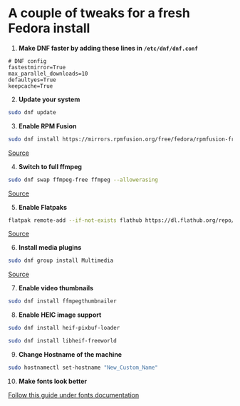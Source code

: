 # A couple of tweaks for a fresh Fedora install

1. **Make DNF faster by adding these lines in `/etc/dnf/dnf.conf`**

```plaintext
# DNF config
fastestmirror=True
max_parallel_downloads=10
defaultyes=True
keepcache=True
```

2. **Update your system**
```bash
sudo dnf update
```
3. **Enable RPM Fusion**

```bash
sudo dnf install https://mirrors.rpmfusion.org/free/fedora/rpmfusion-free-release-$(rpm -E %fedora).noarch.rpm https://mirrors.rpmfusion.org/nonfree/fedora/rpmfusion-nonfree-release-$(rpm -E %fedora).noarch.rpm
```

[Source](https://rpmfusion.org/Configuration)

4. **Switch to full ffmpeg**

```bash
sudo dnf swap ffmpeg-free ffmpeg --allowerasing
```
[Source](https://rpmfusion.org/Howto/Multimedia)

5. **Enable Flatpaks**

```bash
flatpak remote-add --if-not-exists flathub https://dl.flathub.org/repo/flathub.flatpakrepo
```

[Source](https://flatpak.org/setup/Fedora)

6. **Install media plugins**

```bash
sudo dnf group install Multimedia
```
[Source](https://docs.fedoraproject.org/en-US/quick-docs/installing-plugins-for-playing-movies-and-music/)

7. **Enable video thumbnails**

```bash
sudo dnf install ffmpegthumbnailer
```

8. **Enable HEIC image support**

```bash
sudo dnf install heif-pixbuf-loader
``` 
```bash
sudo dnf install libheif-freeworld
```

9. **Change Hostname of the machine**
```bash
sudo hostnamectl set-hostname "New_Custom_Name"
```

10. **Make fonts look better**

[Follow this guide under fonts documentation](https://github.com/eloymelo/linux-documentation/blob/main/Fonts/fonts.md)